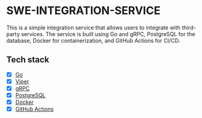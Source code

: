 # SWE-INTEGRATION-SERVICE

This is a simple integration service that allows users to integrate with third-party services. The service is built
using
Go and gRPC, PostgreSQL for the database, Docker for containerization, and GitHub Actions for CI/CD.

## Tech stack

- [x] [Go](https://golang.org/)
- [x] [Viper](https://github.com/spf13/viper)
- [x] [gRPC](https://grpc.io/)
- [x] [PostgreSQL](https://www.postgresql.org/)
- [x] [Docker](https://www.docker.com/)
- [x] [GitHub Actions](https://docs.github.com/en/actions)